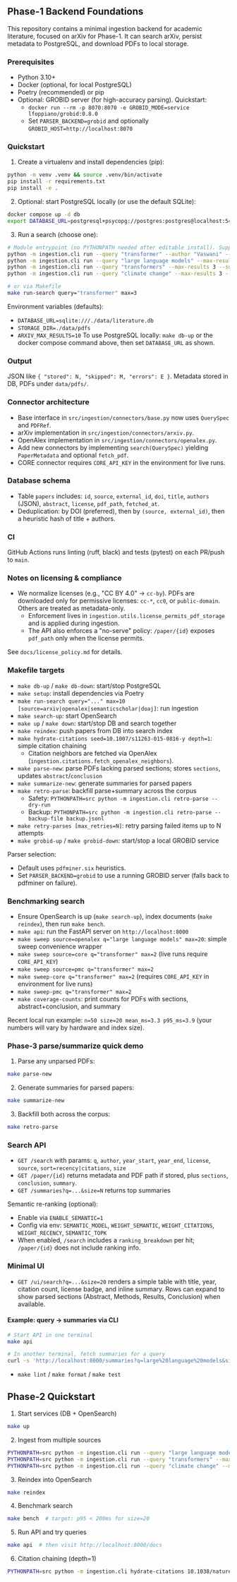 ## Phase-1 Backend Foundations

This repository contains a minimal ingestion backend for academic literature, focused on arXiv for Phase-1. It can search arXiv, persist metadata to PostgreSQL, and download PDFs to local storage.

### Prerequisites
- Python 3.10+
- Docker (optional, for local PostgreSQL)
- Poetry (recommended) or pip
 - Optional: GROBID server (for high-accuracy parsing). Quickstart:
   - `docker run --rm -p 8070:8070 -e GROBID_MODE=service lfoppiano/grobid:0.8.0`
   - Set `PARSER_BACKEND=grobid` and optionally `GROBID_HOST=http://localhost:8070`

### Quickstart
1) Create a virtualenv and install dependencies (pip):
```bash
python -m venv .venv && source .venv/bin/activate
pip install -r requirements.txt
pip install -e .
```

2) Optional: start PostgreSQL locally (or use the default SQLite):
```bash
docker compose up -d db
export DATABASE_URL=postgresql+psycopg://postgres:postgres@localhost:5432/literature
```

3) Run a search (choose one):
```bash
# Module entrypoint (no PYTHONPATH needed after editable install). Supports --author and --source (arxiv|openalex|semanticscholar).
python -m ingestion.cli run --query "transformer" --author "Vaswani" --max-results 3 --source arxiv
python -m ingestion.cli run --query "large language models" --max-results 3 --source openalex
python -m ingestion.cli run --query "transformers" --max-results 3 --source semanticscholar
python -m ingestion.cli run --query "climate change" --max-results 3 --source doaj

# or via Makefile
make run-search query="transformer" max=3
```

Environment variables (defaults):
- `DATABASE_URL=sqlite:///./data/literature.db`
- `STORAGE_DIR=./data/pdfs`
- `ARXIV_MAX_RESULTS=10`
To use PostgreSQL locally: `make db-up` or the docker compose command above, then set `DATABASE_URL` as shown.

### Output
JSON like `{ "stored": N, "skipped": M, "errors": E }`. Metadata stored in DB, PDFs under `data/pdfs/`.

### Connector architecture
- Base interface in `src/ingestion/connectors/base.py` now uses `QuerySpec` and `PDFRef`.
- arXiv implementation in `src/ingestion/connectors/arxiv.py`.
- OpenAlex implementation in `src/ingestion/connectors/openalex.py`.
- Add new connectors by implementing `search(QuerySpec)` yielding `PaperMetadata` and optional `fetch_pdf`.
 - CORE connector requires `CORE_API_KEY` in the environment for live runs.

### Database schema
- Table `papers` includes: `id`, `source`, `external_id`, `doi`, `title`, `authors` (JSON), `abstract`, `license`, `pdf_path`, `fetched_at`.
- Deduplication: by DOI (preferred), then by `(source, external_id)`, then a heuristic hash of title + authors.

### CI
GitHub Actions runs linting (ruff, black) and tests (pytest) on each PR/push to `main`.

### Notes on licensing & compliance
- We normalize licenses (e.g., "CC BY 4.0" -> `cc-by`). PDFs are downloaded only for permissive licenses: `cc-*`, `cc0`, or `public-domain`. Others are treated as metadata-only.
  - Enforcement lives in `ingestion.utils.license_permits_pdf_storage` and is applied during ingestion.
  - The API also enforces a "no-serve" policy: `/paper/{id}` exposes `pdf_path` only when the license permits.

See `docs/license_policy.md` for details.

### Makefile targets
- `make db-up` / `make db-down`: start/stop PostgreSQL
- `make setup`: install dependencies via Poetry
- `make run-search query="..." max=10 [source=arxiv|openalex|semanticscholar|doaj]`: run ingestion
- `make search-up`: start OpenSearch
- `make up` / `make down`: start/stop DB and search together
- `make reindex`: push papers from DB into search index
- `make hydrate-citations seed=10.1007/s11263-015-0816-y depth=1`: simple citation chaining
  - Citation neighbors are fetched via OpenAlex (`ingestion.citations.fetch_openalex_neighbors`).
 - `make parse-new`: parse PDFs lacking parsed sections; stores `sections`, updates `abstract`/`conclusion`
 - `make summarize-new`: generate summaries for parsed papers
  - `make retro-parse`: backfill parse+summary across the corpus
    - Safety: `PYTHONPATH=src python -m ingestion.cli retro-parse --dry-run`
    - Backup: `PYTHONPATH=src python -m ingestion.cli retro-parse --backup-file backup.jsonl`
- `make retry-parses [max_retries=N]`: retry parsing failed items up to N attempts
- `make grobid-up` / `make grobid-down`: start/stop a local GROBID service

Parser selection:
- Default uses `pdfminer.six` heuristics.
- Set `PARSER_BACKEND=grobid` to use a running GROBID server (falls back to pdfminer on failure).

### Benchmarking search
- Ensure OpenSearch is up (`make search-up`), index documents (`make reindex`), then run `make bench`.
- `make api`: run the FastAPI server on `http://localhost:8000`
- `make sweep source=openalex q="large language models" max=20`: simple sweep convenience wrapper
- `make sweep source=core q="transformer" max=2` (live runs require `CORE_API_KEY`)
- `make sweep source=pmc q="transformer" max=2`
- `make sweep-core q="transformer" max=2` (requires `CORE_API_KEY` in environment for live runs)
- `make sweep-pmc q="transformer" max=2`
- `make coverage-counts`: print counts for PDFs with sections, abstract+conclusion, and summary

Recent local run example: `n=50 size=20 mean_ms=3.3 p95_ms=3.9` (your numbers will vary by hardware and index size).

### Phase-3 parse/summarize quick demo
1) Parse any unparsed PDFs:
```bash
make parse-new
```
2) Generate summaries for parsed papers:
```bash
make summarize-new
```
3) Backfill both across the corpus:
```bash
make retro-parse
```

### Search API
- `GET /search` with params: `q`, `author`, `year_start`, `year_end`, `license`, `source`, `sort=recency|citations`, `size`
- `GET /paper/{id}` returns metadata and PDF path if stored, plus `sections`, `conclusion`, `summary`.
- `GET /summaries?q=...&size=N` returns top summaries

Semantic re-ranking (optional):
- Enable via `ENABLE_SEMANTIC=1`
- Config via env: `SEMANTIC_MODEL`, `WEIGHT_SEMANTIC`, `WEIGHT_CITATIONS`, `WEIGHT_RECENCY`, `SEMANTIC_TOPK`
- When enabled, `/search` includes a `ranking_breakdown` per hit; `/paper/{id}` does not include ranking info.

### Minimal UI
- `GET /ui/search?q=...&size=20` renders a simple table with title, year, citation count, license badge, and inline summary. Rows can expand to show parsed sections (Abstract, Methods, Results, Conclusion) when available.

#### Example: query -> summaries via CLI
```bash
# Start API in one terminal
make api

# In another terminal, fetch summaries for a query
curl -s 'http://localhost:8000/summaries?q=large%20language%20models&size=3' | jq
```

- `make lint` / `make format` / `make test`


## Phase-2 Quickstart

1) Start services (DB + OpenSearch)

```bash
make up
```

2) Ingest from multiple sources

```bash
PYTHONPATH=src python -m ingestion.cli run --query "large language models" --max-results 10 --source openalex
PYTHONPATH=src python -m ingestion.cli run --query "transformers" --max-results 10 --source semanticscholar
PYTHONPATH=src python -m ingestion.cli run --query "climate change" --max-results 10 --source doaj
```

3) Reindex into OpenSearch

```bash
make reindex
```

4) Benchmark search

```bash
make bench  # target: p95 < 200ms for size=20
```

5) Run API and try queries

```bash
make api  # then visit http://localhost:8000/docs
```

6) Citation chaining (depth=1)

```bash
PYTHONPATH=src python -m ingestion.cli hydrate-citations 10.1038/nature14539 --depth 1 --max-per-level 25
```
